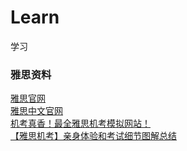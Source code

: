 # Learn
学习
### 雅思资料  
[雅思官网](https://ielts.org/)  
[雅思中文官网](https://www.chinaielts.org/)  
[机考真香！最全雅思机考模拟网站！](https://zhuanlan.zhihu.com/p/483563351)  
[【雅思机考】亲身体验和考试细节图解总结](https://zhuanlan.zhihu.com/p/56195166)  
